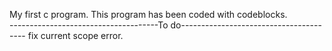 My first c program.
This program has been coded with codeblocks. <br />
-------------------------------------To do---------------------------------------
fix current scope error.
